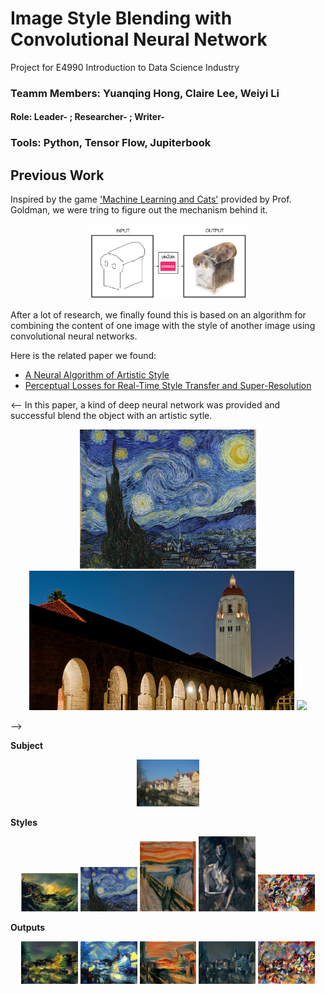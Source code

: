 # Image Style Blending with Convolutional Neural Network
Project for E4990 Introduction to Data Science Industry
### Teamm Members: Yuanqing Hong, Claire Lee, Weiyi Li
#### Role: Leader-  ; Researcher-  ; Writer-
### Tools: Python, Tensor Flow, Jupiterbook

## Previous Work

Inspired by the game ['Machine Learning and Cats'](http://www.atlasobscura.com/articles/cat-computer-program-drawing?utm_source=facebook.com&utm_medium=atlas-page) provided by Prof. Goldman, we were tring to figure out the mechanism behind it.

<p align="center">
<img src="https://github.com/yh2866/E4990-data-science-project/blob/master/images/machine_learning_cats.png?raw=true" width="50%"/>
</p>

After a lot of research, we finally found this is based on an algorithm for combining the content of one image with the style of another image using convolutional neural networks.

Here is the related paper we found:
- [A Neural Algorithm of Artistic Style](https://arxiv.org/abs/1508.06576)
- [Perceptual Losses for Real-Time Style Transfer and Super-Resolution](https://arxiv.org/pdf/1603.08155v1.pdf)

<--
In this paper, a kind of deep neural network was provided and successful blend the object with an artistic sytle.
<p align="center">
<img src="https://github.com/yh2866/E4990-data-science-project/blob/master/images/starry_night.jpg" height="223px">
<img src="https://github.com/yh2866/E4990-data-science-project/blob/master/images/hoover_tower_night.jpg" height="223px">
<img src="https://github.com/yh2866/E4990-data-science-project/blob/master/images/starry_stanford_bigger.png" width="710px">
</p>
-->

**Subject**
<p align="center">
<img src="https://github.com/yh2866/E4990-data-science-project/blob/master/images/subject.jpg?raw=true" width="20%"/>
</p>

**Styles**
<p align="center">
<img src="https://github.com/yh2866/E4990-data-science-project/blob/master/images/style_b.png?raw=true" width="18%"/>
<img src="https://github.com/yh2866/E4990-data-science-project/blob/master/images/style_c.png?raw=true" width="18%"/>
<img src="https://github.com/yh2866/E4990-data-science-project/blob/master/images/style_d.png?raw=true" width="18%"/>
<img src="https://github.com/yh2866/E4990-data-science-project/blob/master/images/style_e.png?raw=true" width="18%"/>
<img src="https://github.com/yh2866/E4990-data-science-project/blob/master/images/style_f.png?raw=true" width="18%"/>
</p>

**Outputs**
<p align="center">
<img src="https://github.com/yh2866/E4990-data-science-project/blob/master/images/blending_b.png?raw=true" width="18%"/>
<img src="https://github.com/yh2866/E4990-data-science-project/blob/master/images/blending_c.png?raw=true" width="18%"/>
<img src="https://github.com/yh2866/E4990-data-science-project/blob/master/images/blending_d.png?raw=true" width="18%"/>
<img src="https://github.com/yh2866/E4990-data-science-project/blob/master/images/blending_e.png?raw=true" width="18%"/>
<img src="https://github.com/yh2866/E4990-data-science-project/blob/master/images/blending_f.png?raw=true" width="18%"/>
</p>
